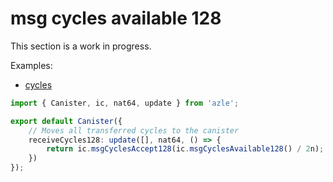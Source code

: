 # msg cycles available 128

This section is a work in progress.

Examples:

-   [cycles](https://github.com/demergent-labs/azle/tree/main/examples/cycles)

```typescript
import { Canister, ic, nat64, update } from 'azle';

export default Canister({
    // Moves all transferred cycles to the canister
    receiveCycles128: update([], nat64, () => {
        return ic.msgCyclesAccept128(ic.msgCyclesAvailable128() / 2n);
    })
});
```

